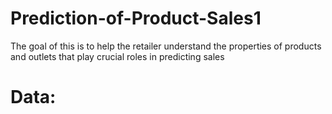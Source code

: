 # Prediction-of-Product-Sales1
The goal of this is to help the retailer understand the properties of products and outlets that play crucial roles in predicting sales
# Data:
